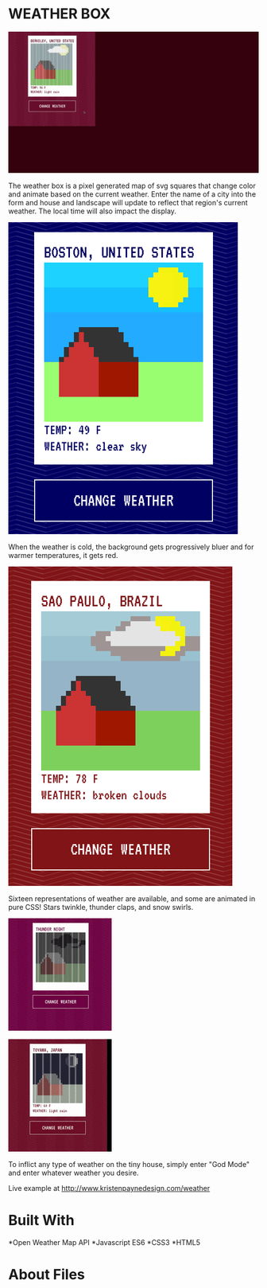 # WEATHER BOX
![BERKELEY RAIN DAY](https://raw.githubusercontent.com/motorwolf/weather_box/master/docs/berkeley-day-rain.gif)

The weather box is a pixel generated map of svg squares that change color and animate based on the current weather. Enter the name of a city into the form and house and landscape will update to reflect that region's current weather. The local time will also impact the display.

![BOSTON CLEAR DAY](https://raw.githubusercontent.com/motorwolf/weather_box/master/docs/boston_clear.png)

When the weather is cold, the background gets progressively bluer and for warmer temperatures, it gets red.

![SAO PAULO CLOUDY DAY](https://raw.githubusercontent.com/motorwolf/weather_box/master/docs/sao_paulo_overcast.png)

Sixteen representations of weather are available, and some are animated in pure CSS! Stars twinkle, thunder claps, and snow swirls.

![THUNDER](https://raw.githubusercontent.com/motorwolf/weather_box/master/docs/thunder-night.gif)

![TOYAMA NIGHT RAIN](https://raw.githubusercontent.com/motorwolf/weather_box/master/docs/night-rain-toyama.gif)

To inflict any type of weather on the tiny house, simply enter "God Mode" and enter whatever weather you desire.

Live example at http://www.kristenpaynedesign.com/weather

# Built With
*Open Weather Map API
*Javascript ES6
*CSS3
*HTML5

# About Files

